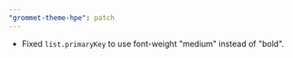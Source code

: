 ```yaml
---
"grommet-theme-hpe": patch
---
```


- Fixed `list.primaryKey` to use font-weight "medium" instead of "bold".
